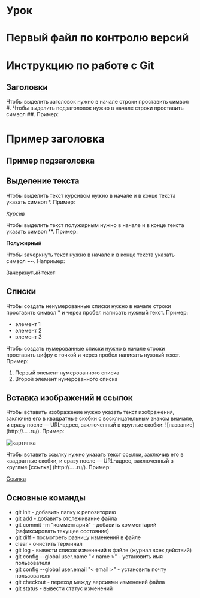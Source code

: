 # Урок

# Первый файл по контролю версий

# Инструкцию по работе с Git

## Заголовки

Чтобы выделить заголовок нужно в начале строки проставить символ #. Чтобы выделить подзаголовок нужно в начале строки проставить символ ##. Пример:

# Пример заголовка

## Пример подзаголовка

## Выделение текста

Чтобы выделить текст курсивом нужно в начале и в конце текста указать символ *. Пример:

*Курсив*

Чтобы выделить текст полужирным нужно в начале и в конце текста указать символ **. Пример:

**Полужирный**

Чтобы зачеркнуть текст нужно в начале и в конце текста указать символ ~~. Например:

~~Зачеркнутый текст~~

## Списки

Чтобы создать ненумерованные списки нужно в начале строки проставить символ * и через пробел написать нужный текст. Пример:

* элемент 1
* элемент 2
* элемент 3

Чтобы создать нумерованные списки нужно в начале строки проставить цифру с точкой и через пробел написать нужный текст. Пример:

1. Первый элемент нумерованного списка
2. Второй элемент нумерованного списка

## Вставка изображений и ссылок

Чтобы вставить изображение нужно указать текст изображения, заключив его в квадратные скобки с восклицательным знаком вначале, и сразу после — URL-адрес, заключенный в круглые скобки: ![название] (http://... .ru/).
 Пример:

![картинка](https://miro.medium.com/max/1400/1*bvMUGHtl8oJP5rZPV7X8eg.png)

Чтобы вставить ссылку нужно указать текст ссылки, заключив его в квадратные скобки, и сразу после — URL-адрес, заключенный в круглые [cсылка] (http://... .ru/). Пример:

[Ссылка](https://learnxinyminutes.com/docs/ru-ru/markdown-ru/#links)

## Основные команды

* git init - добавить папку к репозиторию
* git add - добавить отслеживание файла
* git commit -m "комментарий" - добавить комментарий (зафиксировать текущее состояние)
* git diff - посмотреть разницу изменений в файле
* clear - очистить терминал
* git log - вывести список изменений в файле (журнал всех действий)
* git config --global user.name "< name >" - установить имя пользователя
* git config --global user.email "< email >" - установить почту пользователя
* git checkout - переход между версиями изменений файла
* git status - вывести статус изменений